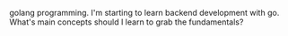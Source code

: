 golang programming. 
I'm starting to learn backend development with go. 
What's main concepts should I learn to grab the fundamentals?